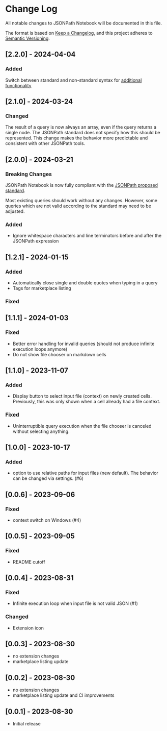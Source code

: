 # Change Log

All notable changes to JSONPath Notebook will be documented in this file.

The format is based on [Keep a Changelog](https://keepachangelog.com/en/1.0.0/),
and this project adheres to [Semantic Versioning](https://semver.org/spec/v2.0.0.html).

## [2.2.0] - 2024-04-04

### Added
Switch between standard and non-standard syntax for [additional functionality](https://github.com/mesarth/JSONPath-Notebook#extended-syntax-mode)

## [2.1.0] - 2024-03-24

### Changed
The result of a query is now always an array, even if the query returns a single node. The JSONPath standard does not specify how this should be represented. This change makes the behavior more predictable and consistent with other JSONPath tools.

## [2.0.0] - 2024-03-21

### Breaking Changes

JSONPath Notebook is now fully compliant with the [JSONPath proposed standard](https://www.rfc-editor.org/rfc/rfc9535.html).


Most existing queries should work without any changes. However, some queries which are not valid according to the standard may need to be adjusted.

### Added
- Ignore whitespace characters and line terminators before and after the JSONPath expression


## [1.2.1] - 2024-01-15

### Added

- Automatically close single and double quotes when typing in a query
- Tags for marketplace listing

### Fixed

## [1.1.1] - 2024-01-03

### Fixed

- Better error handling for invalid queries (should not produce infinite execution loops anymore)
- Do not show file chooser on markdown cells

## [1.1.0] - 2023-11-07

### Added

- Display button to select input file (context) on newly created cells. Previously, this was only shown when a cell already had a file context.

### Fixed

- Uninterruptible query execution when the file chooser is canceled without selecting anything.

## [1.0.0] - 2023-10-17

### Added

- option to use relative paths for input files (new default). The behavior can be changed via settings. (#6)

## [0.0.6] - 2023-09-06

### Fixed

- context switch on Windows (#4)

## [0.0.5] - 2023-09-05

### Fixed

- README cutoff

## [0.0.4] - 2023-08-31

### Fixed

- Infinite execution loop when input file is not valid JSON (#1)

### Changed

- Extension icon

## [0.0.3] - 2023-08-30

- no extension changes
- marketplace listing update

## [0.0.2] - 2023-08-30

- no extension changes
- marketplace listing update and CI improvements

## [0.0.1] - 2023-08-30

- Initial release

